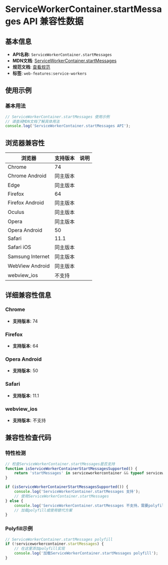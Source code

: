 # ServiceWorkerContainer.startMessages API 兼容性数据

## 基本信息

- **API名称**: `ServiceWorkerContainer.startMessages`
- **MDN文档**: [ServiceWorkerContainer.startMessages](https://developer.mozilla.org/docs/Web/API/ServiceWorkerContainer/startMessages)
- **规范文档**: [查看规范](https://w3c.github.io/ServiceWorker/#navigator-service-worker-startMessages)
- **标签**: `web-features:service-workers`

## 使用示例

### 基本用法

```javascript
// ServiceWorkerContainer.startMessages 使用示例
// 请查阅MDN文档了解具体用法
console.log('ServiceWorkerContainer.startMessages API');
```

## 浏览器兼容性

| 浏览器 | 支持版本 | 说明 |
|--------|----------|------|
| Chrome | 74 |  |
| Chrome Android | 同主版本 |  |
| Edge | 同主版本 |  |
| Firefox | 64 |  |
| Firefox Android | 同主版本 |  |
| Oculus | 同主版本 |  |
| Opera | 同主版本 |  |
| Opera Android | 50 |  |
| Safari | 11.1 |  |
| Safari iOS | 同主版本 |  |
| Samsung Internet | 同主版本 |  |
| WebView Android | 同主版本 |  |
| webview_ios | 不支持 |  |

## 详细兼容性信息

### Chrome

- **支持版本**: 74

### Firefox

- **支持版本**: 64

### Opera Android

- **支持版本**: 50

### Safari

- **支持版本**: 11.1

### webview_ios

- **支持版本**: 不支持

## 兼容性检查代码

### 特性检测

```javascript
// 检查ServiceWorkerContainer.startMessages是否支持
function isServiceWorkerContainerStartMessagesSupported() {
    return 'startMessages' in serviceworkercontainer && typeof serviceworkercontainer.startMessages === 'function';
}

if (isServiceWorkerContainerStartMessagesSupported()) {
    console.log('ServiceWorkerContainer.startMessages 支持');
    // 使用ServiceWorkerContainer.startMessages
} else {
    console.log('ServiceWorkerContainer.startMessages 不支持，需要polyfill');
    // 加载polyfill或使用替代方案
}
```

### Polyfill示例

```javascript
// ServiceWorkerContainer.startMessages polyfill
if (!serviceworkercontainer.startMessages) {
    // 在这里添加polyfill实现
    console.log('加载ServiceWorkerContainer.startMessages polyfill');
}
```

